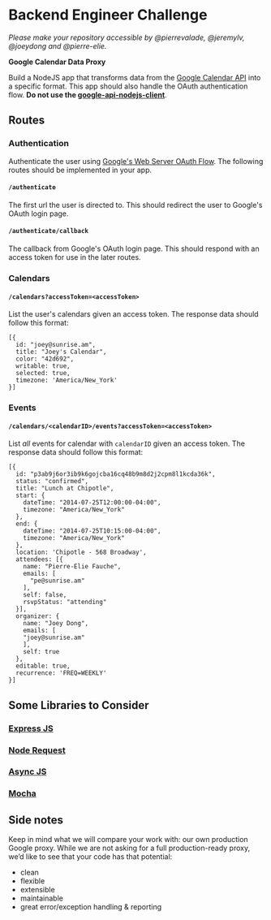 # Backend Engineer Challenge

*Please make your repository accessible by @pierrevalade, @jeremylv, @joeydong and @pierre-elie.*

**Google Calendar Data Proxy**

Build a NodeJS app that transforms data from the [Google Calendar API](https://developers.google.com/google-apps/calendar/concepts) into a specific format. This app should also handle the OAuth authentication flow. **Do not use the [google-api-nodejs-client](https://github.com/google/google-api-nodejs-client)**.

## Routes

### Authentication

Authenticate the user using [Google's Web Server OAuth Flow](https://developers.google.com/accounts/docs/OAuth2#webserver). The following routes should be implemented in your app.

#### `/authenticate`

The first url the user is directed to. This should redirect the user to Google's OAuth login page.

#### `/authenticate/callback`

The callback from Google's OAuth login page. This should respond with an access token for use in the later routes.


### Calendars

#### `/calendars?accessToken=<accessToken>`

List the user's calendars given an access token. The response data should follow this format:

```
[{
  id: "joey@sunrise.am",
  title: "Joey's Calendar",
  color: "42d692",
  writable: true,
  selected: true,
  timezone: 'America/New_York'
}]
```

### Events

#### `/calendars/<calendarID>/events?accessToken=<accessToken>`

List *all* events for calendar with `calendarID` given an access token. The response data should follow this format:

```
[{
  id: "p3ab9j6or3ib9k6gojcba16cq48b9m8d2j2cpm8l1kcda36k",
  status: "confirmed",
  title: "Lunch at Chipotle",
  start: {
    dateTime: "2014-07-25T12:00:00-04:00",
    timezone: "America/New_York"
  },
  end: {
    dateTime: "2014-07-25T10:15:00-04:00",
    timezone: "America/New_York"
  },
  location: 'Chipotle - 568 Broadway',
  attendees: [{
    name: "Pierre-Elie Fauche",
    emails: [
      "pe@sunrise.am"
    ],
    self: false,
    rsvpStatus: "attending"
  }],
  organizer: {
    name: "Joey Dong",
    emails: [
    "joey@sunrise.am"
    ],
    self: true
  },
  editable: true,
  recurrence: 'FREQ=WEEKLY'
}]
```

## Some Libraries to Consider

### [Express JS](https://github.com/visionmedia/express)

### [Node Request](https://github.com/mikeal/request)

### [Async JS](https://github.com/caolan/async)

### [Mocha](https://github.com/visionmedia/mocha)

## Side notes

Keep in mind what we will compare your work with: our own production Google proxy.
While we are not asking for a full production-ready proxy, we’d like to see that your code has that potential:
- clean
- flexible
- extensible
- maintainable
- great error/exception handling & reporting

